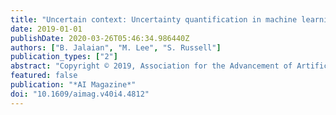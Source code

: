```yaml
---
title: "Uncertain context: Uncertainty quantification in machine learning"
date: 2019-01-01
publishDate: 2020-03-26T05:46:34.986440Z
authors: ["B. Jalaian", "M. Lee", "S. Russell"]
publication_types: ["2"]
abstract: "Copyright © 2019, Association for the Advancement of Artificial Intelligence. All rights reserved. Machine learning and artificial intelligence will be deeply embedded in the intelligent systems humans use to automate tasking, optimize planning, and support decision-making. However, many of these methods can be challenged by dynamic computational contexts, resulting in uncertainty in prediction errors and overall system outputs. Therefore, it will be increasingly important for uncertainties in underlying learning-related computer models to be quantified and communicated. The goal of this article is to provide an accessible overview of computational context and its relationship to uncertainty quantification for machine learning, as well as to provide general suggestions on how to implement uncertainty quantification when doing statistical learning. Specifically, we will discuss the challenge of quantifying uncertainty in predictions using popular machine learning models. We present several sources of uncertainty and their implications on statistical models and subsequent machine learning predictions."
featured: false
publication: "*AI Magazine*"
doi: "10.1609/aimag.v40i4.4812"
---
```


